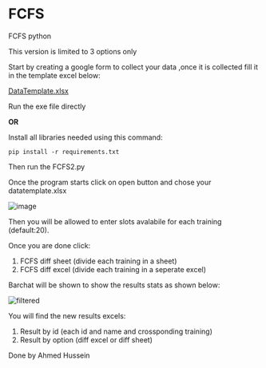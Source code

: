 # FCFS
FCFS python 

This version is limited to 3 options only

Start by creating a google form to collect your data ,once it is collected fill it in the template excel below:

[DataTemplate.xlsx](https://github.com/Ahmedhussein99/FCFS/files/8840825/DataTemplate.xlsx)

Run the exe file directly

**OR**

Install all libraries needed using this command:
```
pip install -r requirements.txt
```
Then run the FCFS2.py 

Once the program starts click on open button and chose your datatemplate.xlsx

![image](https://user-images.githubusercontent.com/54689145/172071972-ef98745c-dcd0-409f-8b20-a7ff1530fea6.png)

Then you will be allowed to enter slots avalabile for each training (default:20).

Once you are done click:
1. FCFS diff sheet (divide each training in a sheet)
2. FCFS diff excel (divide each training in a seperate excel)

Barchat will be shown to show the results stats as shown below:

![filtered](https://user-images.githubusercontent.com/54689145/172071773-e110f1d7-cc3a-41c4-8a51-e48c21d11f87.PNG)

You will find the new results excels:
1. Result by id (each id and name and crossponding training)
2. Result by option (diff excel or diff sheet)

Done by Ahmed Hussein
